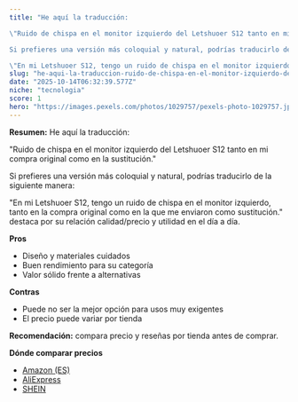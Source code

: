 ```yaml
---
title: "He aquí la traducción:

\"Ruido de chispa en el monitor izquierdo del Letshuoer S12 tanto en mi compra original como en la sustitución.\"

Si prefieres una versión más coloquial y natural, podrías traducirlo de la siguiente manera:

\"En mi Letshuoer S12, tengo un ruido de chispa en el monitor izquierdo, tanto en la compra original como en la que me enviaron como sustitución.\""
slug: "he-aqui-la-traduccion-ruido-de-chispa-en-el-monitor-izquierdo-del-letshuoer-s12-"
date: "2025-10-14T06:32:39.577Z"
niche: "tecnologia"
score: 1
hero: "https://images.pexels.com/photos/1029757/pexels-photo-1029757.jpeg?auto=compress&cs=tinysrgb&fit=crop&h=627&w=1200&auto=compress&cs=tinysrgb&w=1200&h=675&fit=crop"
---
```


**Resumen:** He aquí la traducción:

"Ruido de chispa en el monitor izquierdo del Letshuoer S12 tanto en mi compra original como en la sustitución."

Si prefieres una versión más coloquial y natural, podrías traducirlo de la siguiente manera:

"En mi Letshuoer S12, tengo un ruido de chispa en el monitor izquierdo, tanto en la compra original como en la que me enviaron como sustitución." destaca por su relación calidad/precio y utilidad en el día a día.

**Pros**
- Diseño y materiales cuidados
- Buen rendimiento para su categoría
- Valor sólido frente a alternativas

**Contras**
- Puede no ser la mejor opción para usos muy exigentes
- El precio puede variar por tienda

**Recomendación:** compara precio y reseñas por tienda antes de comprar.

**Dónde comparar precios**
- [Amazon (ES)](https://www.amazon.es/s?k=He%20aqu%C3%AD%20la%20traducci%C3%B3n%3A%0A%0A%22Ruido%20de%20chispa%20en%20el%20monitor%20izquierdo%20del%20Letshuoer%20S12%20tanto%20en%20mi%20compra%20original%20como%20en%20la%20sustituci%C3%B3n.%22%0A%0ASi%20prefieres%20una%20versi%C3%B3n%20m%C3%A1s%20coloquial%20y%20natural%2C%20podr%C3%ADas%20traducirlo%20de%20la%20siguiente%20manera%3A%0A%0A%22En%20mi%20Letshuoer%20S12%2C%20tengo%20un%20ruido%20de%20chispa%20en%20el%20monitor%20izquierdo%2C%20tanto%20en%20la%20compra%20original%20como%20en%20la%20que%20me%20enviaron%20como%20sustituci%C3%B3n.%22&tag=teknovashop25-21)
- [AliExpress](https://www.aliexpress.com/wholesale?SearchText=He%20aqu%C3%AD%20la%20traducci%C3%B3n%3A%0A%0A%22Ruido%20de%20chispa%20en%20el%20monitor%20izquierdo%20del%20Letshuoer%20S12%20tanto%20en%20mi%20compra%20original%20como%20en%20la%20sustituci%C3%B3n.%22%0A%0ASi%20prefieres%20una%20versi%C3%B3n%20m%C3%A1s%20coloquial%20y%20natural%2C%20podr%C3%ADas%20traducirlo%20de%20la%20siguiente%20manera%3A%0A%0A%22En%20mi%20Letshuoer%20S12%2C%20tengo%20un%20ruido%20de%20chispa%20en%20el%20monitor%20izquierdo%2C%20tanto%20en%20la%20compra%20original%20como%20en%20la%20que%20me%20enviaron%20como%20sustituci%C3%B3n.%22)
- [SHEIN](https://www.shein.com/pdsearch/He%20aqu%C3%AD%20la%20traducci%C3%B3n%3A%0A%0A%22Ruido%20de%20chispa%20en%20el%20monitor%20izquierdo%20del%20Letshuoer%20S12%20tanto%20en%20mi%20compra%20original%20como%20en%20la%20sustituci%C3%B3n.%22%0A%0ASi%20prefieres%20una%20versi%C3%B3n%20m%C3%A1s%20coloquial%20y%20natural%2C%20podr%C3%ADas%20traducirlo%20de%20la%20siguiente%20manera%3A%0A%0A%22En%20mi%20Letshuoer%20S12%2C%20tengo%20un%20ruido%20de%20chispa%20en%20el%20monitor%20izquierdo%2C%20tanto%20en%20la%20compra%20original%20como%20en%20la%20que%20me%20enviaron%20como%20sustituci%C3%B3n.%22)